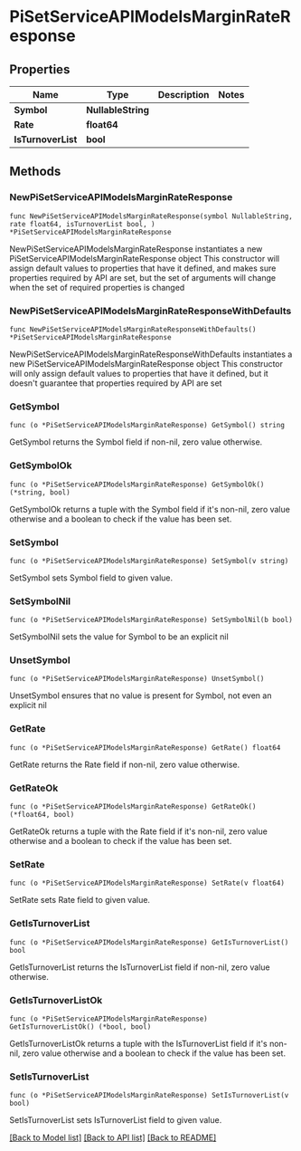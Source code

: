 # PiSetServiceAPIModelsMarginRateResponse

## Properties

Name | Type | Description | Notes
------------ | ------------- | ------------- | -------------
**Symbol** | **NullableString** |  | 
**Rate** | **float64** |  | 
**IsTurnoverList** | **bool** |  | 

## Methods

### NewPiSetServiceAPIModelsMarginRateResponse

`func NewPiSetServiceAPIModelsMarginRateResponse(symbol NullableString, rate float64, isTurnoverList bool, ) *PiSetServiceAPIModelsMarginRateResponse`

NewPiSetServiceAPIModelsMarginRateResponse instantiates a new PiSetServiceAPIModelsMarginRateResponse object
This constructor will assign default values to properties that have it defined,
and makes sure properties required by API are set, but the set of arguments
will change when the set of required properties is changed

### NewPiSetServiceAPIModelsMarginRateResponseWithDefaults

`func NewPiSetServiceAPIModelsMarginRateResponseWithDefaults() *PiSetServiceAPIModelsMarginRateResponse`

NewPiSetServiceAPIModelsMarginRateResponseWithDefaults instantiates a new PiSetServiceAPIModelsMarginRateResponse object
This constructor will only assign default values to properties that have it defined,
but it doesn't guarantee that properties required by API are set

### GetSymbol

`func (o *PiSetServiceAPIModelsMarginRateResponse) GetSymbol() string`

GetSymbol returns the Symbol field if non-nil, zero value otherwise.

### GetSymbolOk

`func (o *PiSetServiceAPIModelsMarginRateResponse) GetSymbolOk() (*string, bool)`

GetSymbolOk returns a tuple with the Symbol field if it's non-nil, zero value otherwise
and a boolean to check if the value has been set.

### SetSymbol

`func (o *PiSetServiceAPIModelsMarginRateResponse) SetSymbol(v string)`

SetSymbol sets Symbol field to given value.


### SetSymbolNil

`func (o *PiSetServiceAPIModelsMarginRateResponse) SetSymbolNil(b bool)`

 SetSymbolNil sets the value for Symbol to be an explicit nil

### UnsetSymbol
`func (o *PiSetServiceAPIModelsMarginRateResponse) UnsetSymbol()`

UnsetSymbol ensures that no value is present for Symbol, not even an explicit nil
### GetRate

`func (o *PiSetServiceAPIModelsMarginRateResponse) GetRate() float64`

GetRate returns the Rate field if non-nil, zero value otherwise.

### GetRateOk

`func (o *PiSetServiceAPIModelsMarginRateResponse) GetRateOk() (*float64, bool)`

GetRateOk returns a tuple with the Rate field if it's non-nil, zero value otherwise
and a boolean to check if the value has been set.

### SetRate

`func (o *PiSetServiceAPIModelsMarginRateResponse) SetRate(v float64)`

SetRate sets Rate field to given value.


### GetIsTurnoverList

`func (o *PiSetServiceAPIModelsMarginRateResponse) GetIsTurnoverList() bool`

GetIsTurnoverList returns the IsTurnoverList field if non-nil, zero value otherwise.

### GetIsTurnoverListOk

`func (o *PiSetServiceAPIModelsMarginRateResponse) GetIsTurnoverListOk() (*bool, bool)`

GetIsTurnoverListOk returns a tuple with the IsTurnoverList field if it's non-nil, zero value otherwise
and a boolean to check if the value has been set.

### SetIsTurnoverList

`func (o *PiSetServiceAPIModelsMarginRateResponse) SetIsTurnoverList(v bool)`

SetIsTurnoverList sets IsTurnoverList field to given value.



[[Back to Model list]](../README.md#documentation-for-models) [[Back to API list]](../README.md#documentation-for-api-endpoints) [[Back to README]](../README.md)


